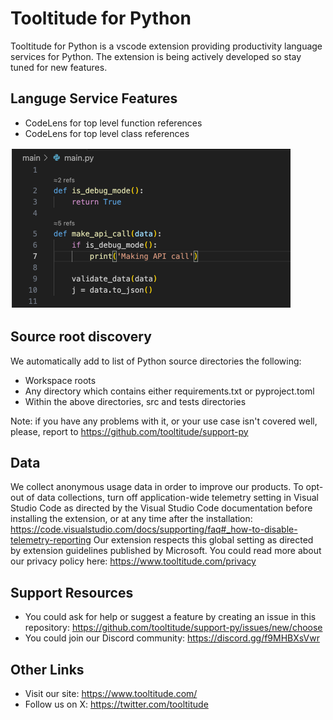 # Tooltitude for Python

Tooltitude for Python is a vscode extension providing productivity language services for Python. The extension is being actively developed so stay tuned for new features.

## Languge Service Features
- CodeLens for top level function references
- CodeLens for top level class references

<img src="images/demo.webp" alt="demonstration of the extension"  style="padding: 2px" width="446" height="254">

## Source root discovery
We automatically add to list of Python source directories the following:
- Workspace roots
- Any directory which contains either requirements.txt or pyproject.toml
- Within the above directories, src and tests directories

Note: if you have any problems with it, or your use case isn't covered well, please, report to https://github.com/tooltitude/support-py

## Data
We collect anonymous usage data in order to improve our products. To opt-out of data collections, turn off application-wide telemetry setting in Visual Studio Code as directed by the Visual Studio Code documentation before installing the extension, or at any time after the installation: https://code.visualstudio.com/docs/supporting/faq#_how-to-disable-telemetry-reporting Our extension respects this global setting as directed by extension guidelines published by Microsoft. You could read more about our privacy policy here: https://www.tooltitude.com/privacy

## Support Resources
* You could ask for help or suggest a feature by creating an issue in this repository: https://github.com/tooltitude/support-py/issues/new/choose
* You could join our Discord community: https://discord.gg/f9MHBXsVwr

## Other Links
* Visit our site: https://www.tooltitude.com/
* Follow us on X: https://twitter.com/tooltitude
